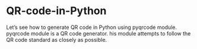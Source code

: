 # QR-code-in-Python
Let’s see how to generate QR code in Python using pyqrcode module.  pyqrcode module is a QR code generator. his module attempts to follow the QR code standard as closely as possible. 
